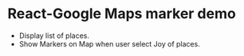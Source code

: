 # React-Google Maps marker demo

- Display list of places.
- Show Markers on Map when user select Joy of places.
